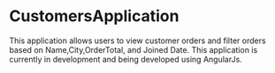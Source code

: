 # CustomersApplication

This application allows users to view customer orders and filter orders based on Name,City,OrderTotal, and Joined Date. This application is currently in development and being developed using AngularJs.  

